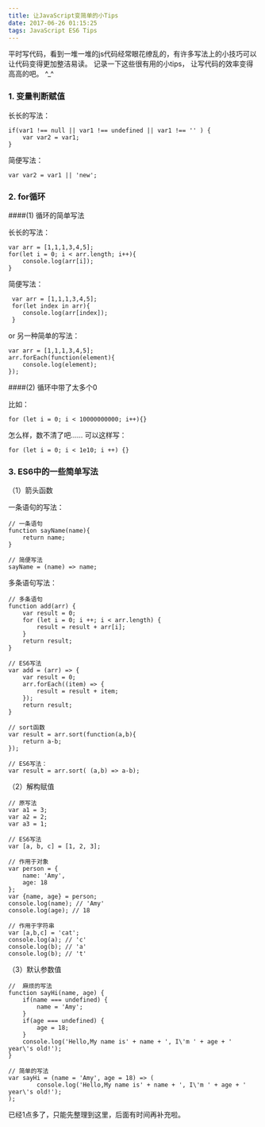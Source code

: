 ```yaml
---
title: 让JavaScript变简单的小Tips
date: 2017-06-26 01:15:25
tags: JavaScript ES6 Tips
---
```




平时写代码，看到一堆一堆的js代码经常眼花缭乱的，有许多写法上的小技巧可以让代码变得更加整洁易读。 记录一下这些很有用的小tips， 让写代码的效率变得高高的吧。 ^_^

### 1. 变量判断赋值

长长的写法：

```
if(var1 !== null || var1 !== undefined || var1 !== '' ) {
	var var2 = var1;
}

```

简便写法：

```
var var2 = var1 || 'new';
```

### 2. for循环
####(1) 循环的简单写法

长长的写法：

```
var arr = [1,1,1,3,4,5];
for(let i = 0; i < arr.length; i++){
	console.log(arr[i]);
}

```


简便写法：

```
 var arr = [1,1,1,3,4,5];
 for(let index in arr){
 	console.log(arr[index]);
 }

```

or 另一种简单的写法：

```
var arr = [1,1,1,3,4,5];
arr.forEach(function(element){
	console.log(element);
});

```
####(2) 循环中带了太多个0

比如：

```
for (let i = 0; i < 10000000000; i++){}
```

怎么样，数不清了吧……
可以这样写：

```
for (let i = 0; i < 1e10; i ++) {}
```


### 3. ES6中的一些简单写法
（1）箭头函数

一条语句的写法：

```
// 一条语句
function sayName(name){
	return name;
}

// 简便写法
sayName = (name) => name;

```
多条语句写法：

```
// 多条语句
function add(arr) {
	var result = 0;
	for (let i = 0; i ++; i < arr.length) {
		result = result + arr[i];
	}
	return result;
}

// ES6写法
var add = (arr) => {
	var result = 0;
	arr.forEach((item) => {
		result = result + item;
	});
	return result;
}

// sort函数
var result = arr.sort(function(a,b){
	return a-b;
});

// ES6写法：
var result = arr.sort( (a,b) => a-b);

```
	

（2）解构赋值

```
// 原写法
var a1 = 3;
var a2 = 2;
var a3 = 1;

// ES6写法
var [a, b, c] = [1, 2, 3];

// 作用于对象
var person = {
	name: 'Amy',
	age: 18
};
var {name, age} = person;
console.log(name); // 'Amy'
console.log(age); // 18

// 作用于字符串
var [a,b,c] = 'cat';
console.log(a); // 'c'
console.log(b); // 'a'
console.log(b); // 't'
```

（3）默认参数值

```
// 	麻烦的写法
function sayHi(name, age) {
	if(name === undefined) {
		name = 'Amy';
	}
	if(age === undefined) {
		age = 18;
	}
	console.log('Hello,My name is' + name + ', I\'m ' + age + ' year\'s old!');
}

// 简单的写法
var sayHi = (name = 'Amy', age = 18) => (
		console.log('Hello,My name is' + name + ', I\'m ' + age + ' year\'s old!');
);
```

已经1点多了，只能先整理到这里，后面有时间再补充啦。
